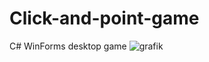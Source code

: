# Click-and-point-game
C# WinForms desktop game
![grafik](https://github.com/user-attachments/assets/5331d03e-7810-4a6f-be0b-2fff58b386e2)
